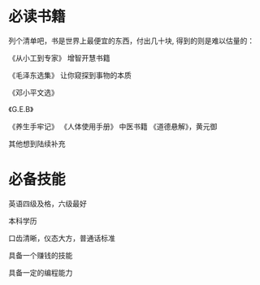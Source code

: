 # 必读书籍

列个清单吧，书是世界上最便宜的东西，付出几十块, 得到的则是难以估量的：

《从小工到专家》 增智开慧书籍

《毛泽东选集》 让你窥探到事物的本质

《邓小平文选》

《G.E.B》

《养生手牢记》
《人体使用手册》
中医书籍
《道德悬解》，黄元御

其他想到陆续补充

# 必备技能

英语四级及格，六级最好

本科学历

口齿清晰，仪态大方，普通话标准

具备一个赚钱的技能

具备一定的编程能力


